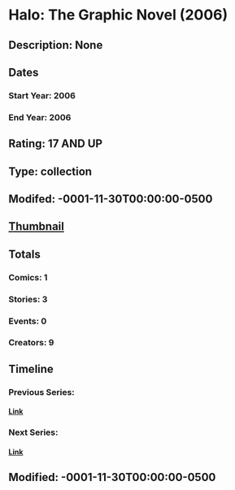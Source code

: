# Halo: The Graphic Novel (2006)
## Description: None
## Dates
### Start Year: 2006
### End Year: 2006
## Rating: 17 AND UP
## Type: collection
## Modifed: -0001-11-30T00:00:00-0500
## [Thumbnail](http://i.annihil.us/u/prod/marvel/i/mg/9/50/4bc5d498a403e.jpg)
## Totals
### Comics: 1
### Stories: 3
### Events: 0
### Creators: 9
## Timeline
### Previous Series: 
#### [Link]()
### Next Series: 
#### [Link]()
## Modified: -0001-11-30T00:00:00-0500